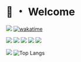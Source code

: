 # 👋 ・ Welcome
![](https://komarev.com/ghpvc/?username=Michelo11)
[![wakatime](https://wakatime.com/badge/user/6797600f-73ff-4666-82cc-ae786a221674.svg)](https://wakatime.com/@6797600f-73ff-4666-82cc-ae786a221674)

![](https://img.shields.io/badge/React-323330?style=for-the-badge&logo=react&logoColor=blue)
![](https://img.shields.io/badge/TypeScript-323330?style=for-the-badge&logo=typescript&logoColor=blue)
![](https://img.shields.io/badge/Node.js-323330?style=for-the-badge&logo=nodedotjs&logoColor=green)
![](https://img.shields.io/badge/Java-ED8B00?style=for-the-badge&logo=java&logoColor=white)
![](https://img.shields.io/badge/Vue-323330?style=for-the-badge&logo=vue.js&logoColor=4FC08D)

[![](https://github-readme-stats.vercel.app/api?username=Michelo11&show_icons=true&count_private=true)](https://github.com/Michelo11)
![Top Langs](https://github-readme-stats.vercel.app/api/top-langs/?username=Michelo11&layout=compact)
